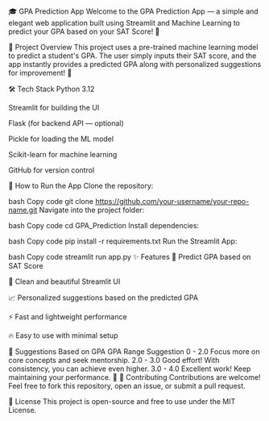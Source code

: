 🎓 GPA Prediction App
Welcome to the GPA Prediction App — a simple and elegant web application built using Streamlit and Machine Learning to predict your GPA based on your SAT Score! 🚀

📌 Project Overview
This project uses a pre-trained machine learning model to predict a student's GPA.
The user simply inputs their SAT score, and the app instantly provides a predicted GPA along with personalized suggestions for improvement! 🌟

🛠️ Tech Stack
Python 3.12

Streamlit for building the UI

Flask (for backend API — optional)

Pickle for loading the ML model

Scikit-learn for machine learning

GitHub for version control

🚀 How to Run the App
Clone the repository:

bash
Copy code
git clone https://github.com/your-username/your-repo-name.git
Navigate into the project folder:

bash
Copy code
cd GPA_Prediction
Install dependencies:

bash
Copy code
pip install -r requirements.txt
Run the Streamlit App:

bash
Copy code
streamlit run app.py
✨ Features
🎯 Predict GPA based on SAT Score

🎨 Clean and beautiful Streamlit UI

📈 Personalized suggestions based on the predicted GPA

⚡ Fast and lightweight performance

🔥 Easy to use with minimal setup

💬 Suggestions Based on GPA
GPA Range	Suggestion
0 - 2.0	Focus more on core concepts and seek mentorship.
2.0 - 3.0	Good effort! With consistency, you can achieve even higher.
3.0 - 4.0	Excellent work! Keep maintaining your performance. 🎉
🤝 Contributing
Contributions are welcome!
Feel free to fork this repository, open an issue, or submit a pull request.

📜 License
This project is open-source and free to use under the MIT License.
